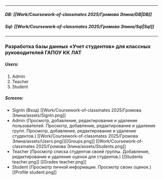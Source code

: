 
___
##### DB: [[Work/Coursework-of-classmates 2025/Громова Элина/DB|DB]]
##### Sql: [[Work/Coursework-of-classmates 2025/Громова Элина/Sql|Sql]]
___
### Разработка базы данных «Учет студентов» для классных руководителей ГАПОУ КК ЛАТ
##### Users:
1. Admin 
2. Teacher 
3. Student
##### Screens:
- SignIn (Вход) [[Work/Coursework-of-classmates 2025/Громова Элина/assets/SignIn.png]]
- Admin (Просмотр, добавление, редактирование и удаление пользователей. Просмотр, добавление, редактирование и удаление групп. Просмотр, добавление, редактирование и удаление студентов.) [[Work/Coursework-of-classmates 2025/Громова Элина/assets/Users.png]][[Groups.png]] [[Work/Coursework-of-classmates 2025/Громова Элина/assets/Students.png]]
- Teacher (Просмотр списка студентов своей группы. Добавление, редактирование и удаление оценок для студентов.) [[Students teacher.png]] [[Grades teacher.png]]
- Student (Просмотр личной информации. Просмотр своих оценок.) [[Profile student.png]]
